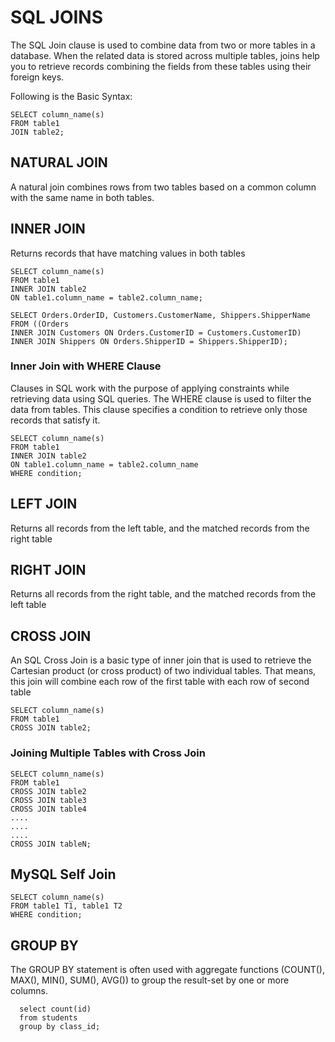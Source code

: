 # SQL JOINS

The SQL Join clause is used to combine data from two or more tables in a database. When the related data is stored across multiple tables, joins help you to retrieve records combining the fields from these tables using their foreign keys.

Following is the Basic Syntax:
```
SELECT column_name(s)
FROM table1
JOIN table2;
```

## NATURAL JOIN

A natural join combines rows from two tables based on a common column with the same name in both tables.

## INNER JOIN

Returns records that have matching values in both tables

```
SELECT column_name(s)
FROM table1
INNER JOIN table2
ON table1.column_name = table2.column_name;
```

```
SELECT Orders.OrderID, Customers.CustomerName, Shippers.ShipperName
FROM ((Orders
INNER JOIN Customers ON Orders.CustomerID = Customers.CustomerID)
INNER JOIN Shippers ON Orders.ShipperID = Shippers.ShipperID);
```
### Inner Join with WHERE Clause
Clauses in SQL work with the purpose of applying constraints while retrieving data using SQL queries. The WHERE clause is used to filter the data from tables. This clause specifies a condition to retrieve only those records that satisfy it.
```
SELECT column_name(s)
FROM table1
INNER JOIN table2
ON table1.column_name = table2.column_name
WHERE condition;
```


## LEFT JOIN

Returns all records from the left table, and the matched records from the right table

## RIGHT JOIN

Returns all records from the right table, and the matched records from the left table

## CROSS JOIN

An SQL Cross Join is a basic type of inner join that is used to retrieve the Cartesian product (or cross product) of two individual tables. That means, this join will combine each row of the first table with each row of second table 
```
SELECT column_name(s)
FROM table1
CROSS JOIN table2;
```

### Joining Multiple Tables with Cross Join
```
SELECT column_name(s)
FROM table1
CROSS JOIN table2
CROSS JOIN table3
CROSS JOIN table4
....
....
....
CROSS JOIN tableN;
```

## MySQL Self Join

```
SELECT column_name(s)
FROM table1 T1, table1 T2
WHERE condition;
```

## GROUP BY

The GROUP BY statement is often used with aggregate functions (COUNT(), MAX(), MIN(), SUM(), AVG()) to group the result-set by one or more columns.

```
  select count(id)
  from students
  group by class_id;
```
